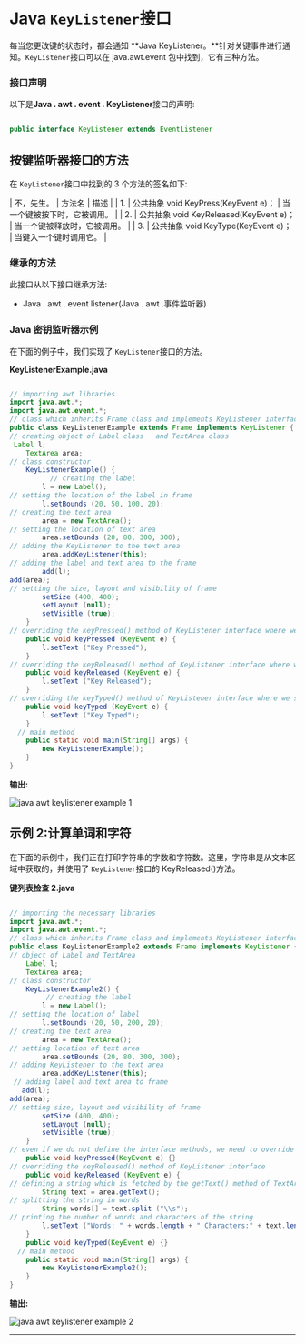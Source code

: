 # Java `KeyListener`接口



每当您更改键的状态时，都会通知 **Java KeyListener。**针对关键事件进行通知。`KeyListener`接口可以在 java.awt.event 包中找到，它有三种方法。

### 接口声明

以下是**Java . awt . event . KeyListener**接口的声明:

```java

public interface KeyListener extends EventListener

```

## 按键监听器接口的方法

在 `KeyListener`接口中找到的 3 个方法的签名如下:

| 不，先生。 | 方法名 | 描述 |
| 1. | 公共抽象 void KeyPress(KeyEvent e)； | 当一个键被按下时，它被调用。 |
| 2. | 公共抽象 void KeyReleased(KeyEvent e)； | 当一个键被释放时，它被调用。 |
| 3. | 公共抽象 void KeyType(KeyEvent e)； | 当键入一个键时调用它。 |

### 继承的方法

此接口从以下接口继承方法:

*   Java . awt . event listener(Java . awt .事件监听器)

### Java 密钥监听器示例

在下面的例子中，我们实现了 `KeyListener`接口的方法。

**KeyListenerExample.java**

```java

// importing awt libraries
import java.awt.*;  
import java.awt.event.*;  
// class which inherits Frame class and implements KeyListener interface
public class KeyListenerExample extends Frame implements KeyListener {  
// creating object of Label class   and TextArea class
 Label l;  
    TextArea area;  
// class constructor
    KeyListenerExample() {  
          // creating the label
        l = new Label();  
// setting the location of the label in frame
        l.setBounds (20, 50, 100, 20);  
// creating the text area
        area = new TextArea();  
// setting the location of text area 
        area.setBounds (20, 80, 300, 300);  
// adding the KeyListener to the text area
        area.addKeyListener(this);
// adding the label and text area to the frame
        add(l);
add(area);  
// setting the size, layout and visibility of frame
        setSize (400, 400);  
        setLayout (null);  
        setVisible (true);  
    }  
// overriding the keyPressed() method of KeyListener interface where we set the text of the label when key is pressed
    public void keyPressed (KeyEvent e) {  
        l.setText ("Key Pressed");  
    }  
// overriding the keyReleased() method of KeyListener interface where we set the text of the label when key is released
    public void keyReleased (KeyEvent e) {  
        l.setText ("Key Released");  
    }  
// overriding the keyTyped() method of KeyListener interface where we set the text of the label when a key is typed
    public void keyTyped (KeyEvent e) {  
        l.setText ("Key Typed");  
    }  
  // main method
    public static void main(String[] args) {  
        new KeyListenerExample();  
    }  
} 

```

**输出:**

![java awt keylistener example 1](../img/5f0ed62d567fc39df1f724f8230e2498.png)

## 示例 2:计算单词和字符

在下面的示例中，我们正在打印字符串的字数和字符数。这里，字符串是从文本区域中获取的，并使用了 `KeyListener`接口的 KeyReleased()方法。

**键列表检查 2.java**

```java

// importing the necessary libraries
import java.awt.*;  
import java.awt.event.*;  
// class which inherits Frame class and implements KeyListener interface
public class KeyListenerExample2 extends Frame implements KeyListener {  
// object of Label and TextArea
    Label l;  
    TextArea area;  
// class constructor
    KeyListenerExample2() {  
         // creating the label 
        l = new Label();  
// setting the location of label
        l.setBounds (20, 50, 200, 20);  
// creating the text area
        area = new TextArea();  
// setting location of text area
        area.setBounds (20, 80, 300, 300);  
// adding KeyListener to the text area 
        area.addKeyListener(this);  
 // adding label and text area to frame
   add(l);
add(area);  
// setting size, layout and visibility of frame
        setSize (400, 400);  
        setLayout (null);  
        setVisible (true);  
    }  
// even if we do not define the interface methods, we need to override them
    public void keyPressed(KeyEvent e) {}  
// overriding the keyReleased() method of KeyListener interface 
    public void keyReleased (KeyEvent e) {  
// defining a string which is fetched by the getText() method of TextArea class
        String text = area.getText();  
// splitting the string in words
        String words[] = text.split ("\\s");  
// printing the number of words and characters of the string 
        l.setText ("Words: " + words.length + " Characters:" + text.length());  
    }  
    public void keyTyped(KeyEvent e) {}  
  // main method
    public static void main(String[] args) {  
        new KeyListenerExample2();  
    }  
}  

```

**输出:**

![java awt keylistener example 2](../img/b637cc6675ae9d12793437e9ddd3f0a8.png)

* * *